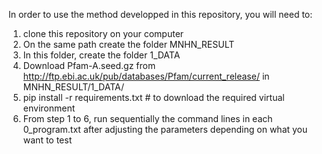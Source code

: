 In order to use the method developped in this repository, you will need to:

1. clone this repository on your computer
2. On the same path create the folder MNHN_RESULT
3. In this folder, create the folder 1_DATA
4. Download Pfam-A.seed.gz from http://ftp.ebi.ac.uk/pub/databases/Pfam/current_release/ in MNHN_RESULT/1_DATA/
5. pip install -r requirements.txt  # to download the required virtual environment
6. From step 1 to 6, run sequentially the command lines in each 0_program.txt after adjusting the parameters depending on what you want to test
